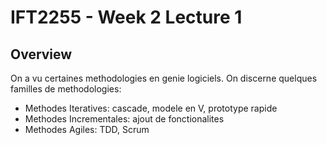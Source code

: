 # IFT2255 - Week 2 Lecture 1

## Overview

On a vu certaines methodologies en genie logiciels. On discerne quelques
familles de methodologies:
- Methodes Iteratives: cascade, modele en V, prototype rapide
- Methodes Incrementales: ajout de fonctionalites  
- Methodes Agiles: TDD, Scrum
